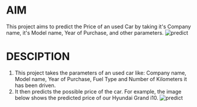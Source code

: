 # AIM
This project aims to predict the Price of an used Car by taking it's Company name, it's Model name, Year of Purchase, and other parameters.
![predict](https://github.com/user-attachments/assets/cee52212-ce98-4a0f-b789-0bb52afaa908)

# DESCIPTION
1. This project takes the parameters of an used car like: Company name, Model name, Year of Purchase, Fuel Type and Number of Kilometers it has been driven.
2. It then predicts the possible price of the car. For example, the image below shows the predicted price of our Hyundai Grand i10.
![predict](https://github.com/user-attachments/assets/cee52212-ce98-4a0f-b789-0bb52afaa908)

